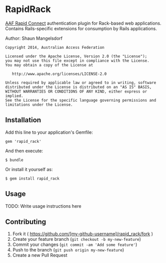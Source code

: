 # RapidRack

[AAF Rapid Connect](https://rapid.aaf.edu.au) authentication plugin for
Rack-based web applications. Contains Rails-specific extensions for consumption
by Rails applications.

Author: Shaun Mangelsdorf

```
Copyright 2014, Australian Access Federation

Licensed under the Apache License, Version 2.0 (the "License");
you may not use this file except in compliance with the License.
You may obtain a copy of the License at

   http://www.apache.org/licenses/LICENSE-2.0

Unless required by applicable law or agreed to in writing, software
distributed under the License is distributed on an "AS IS" BASIS,
WITHOUT WARRANTIES OR CONDITIONS OF ANY KIND, either express or implied.
See the License for the specific language governing permissions and
limitations under the License.
```

## Installation

Add this line to your application's Gemfile:

    gem 'rapid_rack'

And then execute:

    $ bundle

Or install it yourself as:

    $ gem install rapid_rack

## Usage

TODO: Write usage instructions here

## Contributing

1. Fork it ( https://github.com/[my-github-username]/rapid_rack/fork )
2. Create your feature branch (`git checkout -b my-new-feature`)
3. Commit your changes (`git commit -am 'Add some feature'`)
4. Push to the branch (`git push origin my-new-feature`)
5. Create a new Pull Request
